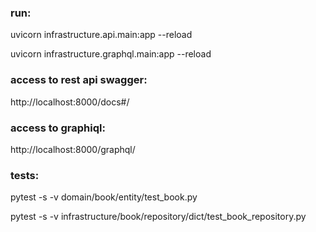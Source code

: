 ### run:
uvicorn infrastructure.api.main:app --reload

uvicorn infrastructure.graphql.main:app --reload


### access to rest api swagger:
http://localhost:8000/docs#/


### access to graphiql:
http://localhost:8000/graphql/


### tests:
pytest -s -v domain/book/entity/test_book.py

pytest -s -v infrastructure/book/repository/dict/test_book_repository.py
